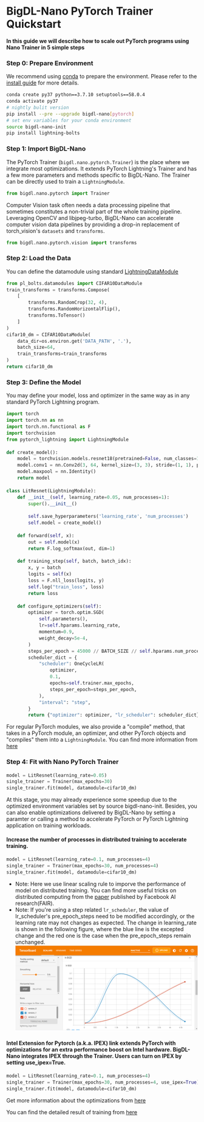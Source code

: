 # BigDL-Nano PyTorch Trainer Quickstart

**In this guide we will describe how to scale out PyTorch programs using Nano Trainer in 5 simple steps**

### Step 0: Prepare Environment

We recommend using [conda](https://docs.conda.io/projects/conda/en/latest/user-guide/install/) to prepare the environment. Please refer to the [install guide](../../UserGuide/python.md) for more details.

```bash
conda create py37 python==3.7.10 setuptools==58.0.4
conda activate py37
# nightly bulit version
pip install --pre --upgrade bigdl-nano[pytorch]
# set env variables for your conda environment
source bigdl-nano-init
pip install lightning-bolts
```

### Step 1: Import BigDL-Nano
The PyTorch Trainer (`bigdl.nano.pytorch.Trainer`) is the place where we integrate most optimizations. It extends PyTorch Lightning's Trainer and has a few more parameters and methods specific to BigDL-Nano. The Trainer can be directly used to train a `LightningModule`.
```python
from bigdl.nano.pytorch import Trainer
```
Computer Vision task often needs a data processing pipeline that sometimes constitutes a non-trivial part of the whole training pipeline. Leveraging OpenCV and libjpeg-turbo, BigDL-Nano can accelerate computer vision data pipelines by providing a drop-in replacement of torch_vision's `datasets` and `transforms`.
```python
from bigdl.nano.pytorch.vision import transforms
```

### Step 2: Load the Data
You can define the datamodule using standard [LightningDataModule](https://pytorch-lightning.readthedocs.io/en/latest/data/datamodule.html)
```python
from pl_bolts.datamodules import CIFAR10DataModule
train_transforms = transforms.Compose(
    [
        transforms.RandomCrop(32, 4),
        transforms.RandomHorizontalFlip(),
        transforms.ToTensor()
    ]
)
cifar10_dm = CIFAR10DataModule(
    data_dir=os.environ.get('DATA_PATH', '.'),
    batch_size=64,
    train_transforms=train_transforms
)
return cifar10_dm
```

### Step 3: Define the Model

You may define your model, loss and optimizer in the same way as in any standard PyTorch Lightning program.

```python
import torch
import torch.nn as nn
import torch.nn.functional as F
import torchvision
from pytorch_lightning import LightningModule

def create_model():
    model = torchvision.models.resnet18(pretrained=False, num_classes=10)
    model.conv1 = nn.Conv2d(3, 64, kernel_size=(3, 3), stride=(1, 1), padding=(1, 1), bias=False)
    model.maxpool = nn.Identity()
    return model

class LitResnet(LightningModule):
    def __init__(self, learning_rate=0.05, num_processes=1):
        super().__init__()

        self.save_hyperparameters('learning_rate', 'num_processes')
        self.model = create_model()

    def forward(self, x):
        out = self.model(x)
        return F.log_softmax(out, dim=1)

    def training_step(self, batch, batch_idx):
        x, y = batch
        logits = self(x)
        loss = F.nll_loss(logits, y)
        self.log("train_loss", loss)
        return loss

    def configure_optimizers(self):
        optimizer = torch.optim.SGD(
            self.parameters(),
            lr=self.hparams.learning_rate,
            momentum=0.9,
            weight_decay=5e-4,
        )
        steps_per_epoch = 45000 // BATCH_SIZE // self.hparams.num_processes
        scheduler_dict = {
            "scheduler": OneCycleLR(
                optimizer,
                0.1,
                epochs=self.trainer.max_epochs,
                steps_per_epoch=steps_per_epoch,
            ),
            "interval": "step",
        }
        return {"optimizer": optimizer, "lr_scheduler": scheduler_dict}
```
For regular PyTorch modules, we also provide a "compile" method, that takes in a PyTorch module, an optimizer, and other PyTorch objects and "compiles" them into a `LightningModule`. You can find more information from [here](https://bigdl.readthedocs.io/en/latest/doc/PythonAPI/Nano/pytorch.html#bigdl-nano-pytorch)


### Step 4: Fit with Nano PyTorch Trainer
```python
model = LitResnet(learning_rate=0.05)
single_trainer = Trainer(max_epochs=30)
single_trainer.fit(model, datamodule=cifar10_dm)
```
At this stage, you may already experience some speedup due to the optimized environment variables set by source bigdl-nano-init. Besides, you can also enable optimizations delivered by BigDL-Nano by setting a paramter or calling a method to accelerate PyTorch or PyTorch Lightning application on training workloads.
#### Increase the number of processes in distributed training to accelerate training.
```python
model = LitResnet(learning_rate=0.1, num_processes=4)
single_trainer = Trainer(max_epochs=30, num_processes=4)
single_trainer.fit(model, datamodule=cifar10_dm)
```
- Note: Here we use linear scaling rule to imporve the performance of model on distributed training. You can find more useful tricks on distributed computing from the [paper](https://arxiv.org/abs/1706.02677) published by Facebook AI research(FAIR).<br>
- Note: If you're using a step related `lr_scheduler`, the value of lr_scheduler's pre_epoch_steps need to be modified accordingly, or the learning rate may not changes as expected. The change in learning_rate is shown in the following figure, where the blue line is the excepted change and the red one is the case when the pre_epoch_steps remain unchanged.
![](../Image/learning_rate.png)
#### Intel Extension for Pytorch (a.k.a. IPEX) link extends PyTorch with optimizations for an extra performance boost on Intel hardware. BigDL-Nano integrates IPEX through the Trainer. Users can turn on IPEX by setting use_ipex=True.
```python
model = LitResnet(learning_rate=0.1, num_processes=4)
single_trainer = Trainer(max_epochs=30, num_processes=4, use_ipex=True)
single_trainer.fit(model, datamodule=cifar10_dm)
```
Get more information about the optimizations from [here](https://bigdl.readthedocs.io/en/latest/doc/PythonAPI/Nano/pytorch.html#bigdl-nano-pytorch)

You can find the detailed result of training from [here](https://github.com/intel-analytics/BigDL/blob/main/python/nano/notebooks/pytorch/tutorial/pytorch_train.ipynb)